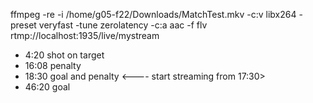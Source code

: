 ffmpeg -re -i /home/g05-f22/Downloads/MatchTest.mkv -c:v libx264 -preset veryfast -tune zerolatency -c:a aac -f flv rtmp://localhost:1935/live/mystream

* 4:20 shot on target
* 16:08 penalty 
* 18:30 goal and penalty  <---- start streaming from 17:30>
* 46:20 goal